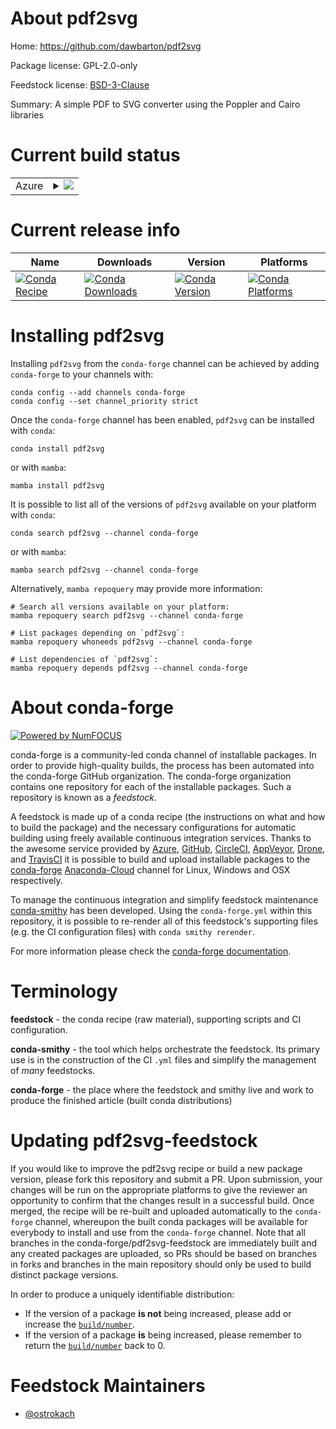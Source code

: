 About pdf2svg
=============

Home: https://github.com/dawbarton/pdf2svg

Package license: GPL-2.0-only

Feedstock license: [BSD-3-Clause](https://github.com/conda-forge/pdf2svg-feedstock/blob/main/LICENSE.txt)

Summary: A simple PDF to SVG converter using the Poppler and Cairo libraries

Current build status
====================


<table>
    
  <tr>
    <td>Azure</td>
    <td>
      <details>
        <summary>
          <a href="https://dev.azure.com/conda-forge/feedstock-builds/_build/latest?definitionId=8555&branchName=main">
            <img src="https://dev.azure.com/conda-forge/feedstock-builds/_apis/build/status/pdf2svg-feedstock?branchName=main">
          </a>
        </summary>
        <table>
          <thead><tr><th>Variant</th><th>Status</th></tr></thead>
          <tbody><tr>
              <td>linux_64</td>
              <td>
                <a href="https://dev.azure.com/conda-forge/feedstock-builds/_build/latest?definitionId=8555&branchName=main">
                  <img src="https://dev.azure.com/conda-forge/feedstock-builds/_apis/build/status/pdf2svg-feedstock?branchName=main&jobName=linux&configuration=linux%20linux_64_" alt="variant">
                </a>
              </td>
            </tr><tr>
              <td>osx_64</td>
              <td>
                <a href="https://dev.azure.com/conda-forge/feedstock-builds/_build/latest?definitionId=8555&branchName=main">
                  <img src="https://dev.azure.com/conda-forge/feedstock-builds/_apis/build/status/pdf2svg-feedstock?branchName=main&jobName=osx&configuration=osx%20osx_64_" alt="variant">
                </a>
              </td>
            </tr>
          </tbody>
        </table>
      </details>
    </td>
  </tr>
</table>

Current release info
====================

| Name | Downloads | Version | Platforms |
| --- | --- | --- | --- |
| [![Conda Recipe](https://img.shields.io/badge/recipe-pdf2svg-green.svg)](https://anaconda.org/conda-forge/pdf2svg) | [![Conda Downloads](https://img.shields.io/conda/dn/conda-forge/pdf2svg.svg)](https://anaconda.org/conda-forge/pdf2svg) | [![Conda Version](https://img.shields.io/conda/vn/conda-forge/pdf2svg.svg)](https://anaconda.org/conda-forge/pdf2svg) | [![Conda Platforms](https://img.shields.io/conda/pn/conda-forge/pdf2svg.svg)](https://anaconda.org/conda-forge/pdf2svg) |

Installing pdf2svg
==================

Installing `pdf2svg` from the `conda-forge` channel can be achieved by adding `conda-forge` to your channels with:

```
conda config --add channels conda-forge
conda config --set channel_priority strict
```

Once the `conda-forge` channel has been enabled, `pdf2svg` can be installed with `conda`:

```
conda install pdf2svg
```

or with `mamba`:

```
mamba install pdf2svg
```

It is possible to list all of the versions of `pdf2svg` available on your platform with `conda`:

```
conda search pdf2svg --channel conda-forge
```

or with `mamba`:

```
mamba search pdf2svg --channel conda-forge
```

Alternatively, `mamba repoquery` may provide more information:

```
# Search all versions available on your platform:
mamba repoquery search pdf2svg --channel conda-forge

# List packages depending on `pdf2svg`:
mamba repoquery whoneeds pdf2svg --channel conda-forge

# List dependencies of `pdf2svg`:
mamba repoquery depends pdf2svg --channel conda-forge
```


About conda-forge
=================

[![Powered by
NumFOCUS](https://img.shields.io/badge/powered%20by-NumFOCUS-orange.svg?style=flat&colorA=E1523D&colorB=007D8A)](https://numfocus.org)

conda-forge is a community-led conda channel of installable packages.
In order to provide high-quality builds, the process has been automated into the
conda-forge GitHub organization. The conda-forge organization contains one repository
for each of the installable packages. Such a repository is known as a *feedstock*.

A feedstock is made up of a conda recipe (the instructions on what and how to build
the package) and the necessary configurations for automatic building using freely
available continuous integration services. Thanks to the awesome service provided by
[Azure](https://azure.microsoft.com/en-us/services/devops/), [GitHub](https://github.com/),
[CircleCI](https://circleci.com/), [AppVeyor](https://www.appveyor.com/),
[Drone](https://cloud.drone.io/welcome), and [TravisCI](https://travis-ci.com/)
it is possible to build and upload installable packages to the
[conda-forge](https://anaconda.org/conda-forge) [Anaconda-Cloud](https://anaconda.org/)
channel for Linux, Windows and OSX respectively.

To manage the continuous integration and simplify feedstock maintenance
[conda-smithy](https://github.com/conda-forge/conda-smithy) has been developed.
Using the ``conda-forge.yml`` within this repository, it is possible to re-render all of
this feedstock's supporting files (e.g. the CI configuration files) with ``conda smithy rerender``.

For more information please check the [conda-forge documentation](https://conda-forge.org/docs/).

Terminology
===========

**feedstock** - the conda recipe (raw material), supporting scripts and CI configuration.

**conda-smithy** - the tool which helps orchestrate the feedstock.
                   Its primary use is in the construction of the CI ``.yml`` files
                   and simplify the management of *many* feedstocks.

**conda-forge** - the place where the feedstock and smithy live and work to
                  produce the finished article (built conda distributions)


Updating pdf2svg-feedstock
==========================

If you would like to improve the pdf2svg recipe or build a new
package version, please fork this repository and submit a PR. Upon submission,
your changes will be run on the appropriate platforms to give the reviewer an
opportunity to confirm that the changes result in a successful build. Once
merged, the recipe will be re-built and uploaded automatically to the
`conda-forge` channel, whereupon the built conda packages will be available for
everybody to install and use from the `conda-forge` channel.
Note that all branches in the conda-forge/pdf2svg-feedstock are
immediately built and any created packages are uploaded, so PRs should be based
on branches in forks and branches in the main repository should only be used to
build distinct package versions.

In order to produce a uniquely identifiable distribution:
 * If the version of a package **is not** being increased, please add or increase
   the [``build/number``](https://docs.conda.io/projects/conda-build/en/latest/resources/define-metadata.html#build-number-and-string).
 * If the version of a package **is** being increased, please remember to return
   the [``build/number``](https://docs.conda.io/projects/conda-build/en/latest/resources/define-metadata.html#build-number-and-string)
   back to 0.

Feedstock Maintainers
=====================

* [@ostrokach](https://github.com/ostrokach/)


<!-- dummy commit to enable rerendering -->

